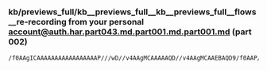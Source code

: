 ### kb/previews_full/kb__previews_full__kb__previews_full__flows__re-recording from your personal account@auth.har.part043.md.part001.md.part001.md (part 002)

```md
/f0AAgICAAAAAAAAAAAAAAAAAP///wD//v4AAgMCAAAAAQD//v4AAgMCAAEBAQD9/f0AAP//AP8BAQACAgIAAP//APz9/QACAgIAAAAAAAEBAQAAAgEAAf8CAAIAAAD///8AAQEB
```

```
